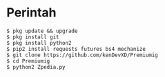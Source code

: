 

# Perintah
    $ pkg update && upgrade
    $ pkg install git
    $ pkg install python2
    $ pip2 install requests futures bs4 mechanize
    $ git clone https://github.com/kenDevXD/Premiumig
    $ cd Premiumig
    $ python2 Zpedia.py
